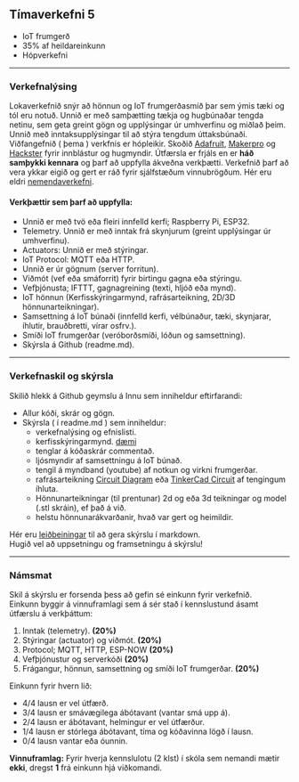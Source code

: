 ## Tímaverkefni 5 

- IoT frumgerð 
- 35% af heildareinkunn 
- Hópverkefni 

---

### Verkefnalýsing

Lokaverkefnið snýr að hönnun og IoT frumgerðasmíð þar sem ýmis tæki og tól eru notuð. Unnið er með samþætting tækja og hugbúnaðar tengda netinu, sem geta greint gögn og upplýsingar úr umhverfinu og miðlað þeim. Unnið með inntaksupplýsingar til að stýra tengdum úttaksbúnaði. 
Viðfangefnið ( þema ) verkfnis er hópleikir. Skoðið [Adafruit](https://learn.adafruit.com/category/internet-of-things-iot?guide_page=2&total_count=224&total_verbiage=total+series-), [Makerpro](https://maker.pro/projects/category/iot?filter=popular) og [Hackster](https://www.hackster.io/iot/projects) fyrir innblástur og hugmyndir. Útfærsla er frjáls en er **háð samþykki kennara** og þarf að uppfylla ákveðna verkþætti. Verkefnið þarf að vera ykkar eigið og gert er ráð fyrir sjálfstæðum vinnubrögðum. Hér eru eldri [nemendaverkefni](https://github.com/Verksmidja).
 

#### Verkþættir sem þarf að uppfylla:

- Unnið er með tvö eða fleiri innfelld kerfi; Raspberry Pi, ESP32.
- Telemetry. Unnið er með inntak frá skynjurum (greint upplýsingar úr umhverfinu).
- Actuators: Unnið er með stýringar.
- IoT Protocol: MQTT eða HTTP. 
- Unnið er úr gögnum (server forritun).
- Viðmót (vef eða smáforrit) fyrir birtingu gagna eða stýringu.
- Vefþjónusta; IFTTT, gagnagreining (texti, hljóð eða mynd).
- IoT hönnun (Kerfisskýringarmynd, rafrásarteikning, 2D/3D hönnunarteikningar).
- Samsettning á IoT búnaði (innfelld kerfi, vélbúnaður, tæki, skynjarar, íhlutir, brauðbretti, vírar osfrv.).
- Smíði IoT frumgerðar (veróborðsmíði, lóðun og samsettning).
- Skýrsla á Github (readme.md).

---

### Verkefnaskil og skýrsla

Skilið hlekk á Github geymslu á Innu sem inniheldur eftirfarandi: 

- Allur kóði, skrár og gögn.
- Skýrsla ( í readme.md ) sem inniheldur:
  - verkefnalýsing og efnislisti.
  - kerfisskýringarmynd. [dæmi](https://github.com/VESM3/IOT/blob/main/Myndir/kerfismynd.drawio.png)
  - tenglar á kóðaskrár commentað.
  - ljósmyndir af samsettningu á IoT búnað. 
  - tengil á myndband (youtube) af notkun og virkni frumgerðar.
  - rafrásarteikning [Circuit Diagram](https://www.circuit-diagram.org/) eða [TinkerCad Circuit](https://www.tinkercad.com/circuits) af tengingum íhluta.
  - Hönnunarteikningar (til prentunar) 2d og eða 3d teikningar og model (.stl skráin), ef það á við.
  - helstu hönnunarákvarðanir, hvað var gert og heimildir.

Hér eru [leiðbeiningar](https://github.com/VESM1VS/AFANGI/blob/main/Kennsluefni/skyrslugerd.md) til að gera skýrslu í markdown. <br> Hugið vel að uppsetningu og framsetningu á skýrslu! 

---

### Námsmat 
Skil á skýrslu er forsenda þess að gefin sé einkunn fyrir verkefnið. <br>
Einkunn byggir á vinnuframlagi sem á sér stað í kennslustund ásamt útfærslu á verkþáttum: 

1. Inntak (telemetry). **(20%)**
1. Stýringar (actuator) og viðmót. **(20%)**
1. Protocol; MQTT, HTTP, ESP-NOW **(20%)**
1. Vefþjónustur og serverkóði **(20%)**
1. Frágangur, hönnun, samsettning og smíði IoT frumgerðar. **(20%)**

Einkunn fyrir hvern lið: 
- 4/4 lausn er vel útfærð.
- 3/4 lausn er smávægilega ábótavant (vantar smá upp á).
- 2/4 lausn er ábótavant, helmingur er vel útfærður.
- 1/4 lausn er stórlega ábótavant, tíma og kóðavinna lögð í lausn.
- 0/4 lausn vantar eða óunnin.

**Vinnuframlag:** Fyrir hverja kennslulotu (2 klst) í skóla sem nemandi mætir **ekki**, dregst **1** frá einkunn hjá viðkomandi. 
